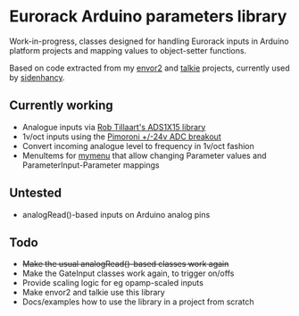 # Eurorack Arduino parameters library

Work-in-progress, classes designed for handling Eurorack inputs in Arduino platform projects and mapping values to object-setter functions.

Based on code extracted from my [envor2](https://github.com/doctea/envor2) and [talkie](https://github.com/doctea/talkie) projects, currently used by [sidenhancy](https://github.com/doctea/sidenhancy).

## Currently working
- Analogue inputs via [Rob Tillaart's ADS1X15 library](https://github.com/RobTillaart/ADS1X15)
- 1v/oct inputs using the [Pimoroni +/-24v ADC breakout](https://coolcomponents.co.uk/products/ads1015-24v-adc-breakout)
- Convert incoming analogue level to frequency in 1v/oct fashion
- MenuItems for [mymenu](https://github.com/doctea/mymenu) that allow changing Parameter values and ParameterInput-Parameter mappings

## Untested

- analogRead()-based inputs on Arduino analog pins

## Todo
- ~~Make the usual analogRead()-based classes work again~~
- Make the GateInput classes work again, to trigger on/offs
- Provide scaling logic for eg opamp-scaled inputs
- Make envor2 and talkie use this library
- Docs/examples how to use the library in a project from scratch
